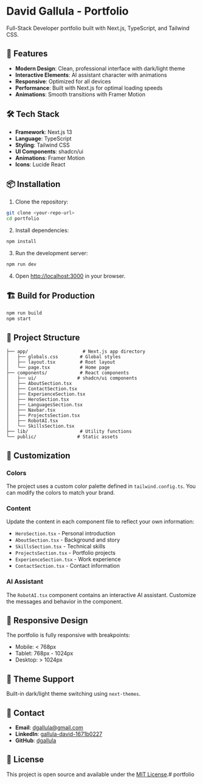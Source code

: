 # David Gallula - Portfolio

Full-Stack Developer portfolio built with Next.js, TypeScript, and Tailwind CSS.

## 🚀 Features

- **Modern Design**: Clean, professional interface with dark/light theme
- **Interactive Elements**: AI assistant character with animations
- **Responsive**: Optimized for all devices
- **Performance**: Built with Next.js for optimal loading speeds
- **Animations**: Smooth transitions with Framer Motion

## 🛠️ Tech Stack

- **Framework**: Next.js 13
- **Language**: TypeScript
- **Styling**: Tailwind CSS
- **UI Components**: shadcn/ui
- **Animations**: Framer Motion
- **Icons**: Lucide React

## 📦 Installation

1. Clone the repository:
```bash
git clone <your-repo-url>
cd portfolio
```

2. Install dependencies:
```bash
npm install
```

3. Run the development server:
```bash
npm run dev
```

4. Open [http://localhost:3000](http://localhost:3000) in your browser.

## 🏗️ Build for Production

```bash
npm run build
npm start
```

## 📁 Project Structure

```
├── app/                    # Next.js app directory
│   ├── globals.css        # Global styles
│   ├── layout.tsx         # Root layout
│   └── page.tsx           # Home page
├── components/            # React components
│   ├── ui/               # shadcn/ui components
│   ├── AboutSection.tsx
│   ├── ContactSection.tsx
│   ├── ExperienceSection.tsx
│   ├── HeroSection.tsx
│   ├── LanguagesSection.tsx
│   ├── Navbar.tsx
│   ├── ProjectsSection.tsx
│   ├── RobotAI.tsx
│   └── SkillsSection.tsx
├── lib/                   # Utility functions
└── public/               # Static assets
```

## 🎨 Customization

### Colors
The project uses a custom color palette defined in `tailwind.config.ts`. You can modify the colors to match your brand.

### Content
Update the content in each component file to reflect your own information:
- `HeroSection.tsx` - Personal introduction
- `AboutSection.tsx` - Background and story
- `SkillsSection.tsx` - Technical skills
- `ProjectsSection.tsx` - Portfolio projects
- `ExperienceSection.tsx` - Work experience
- `ContactSection.tsx` - Contact information

### AI Assistant
The `RobotAI.tsx` component contains an interactive AI assistant. Customize the messages and behavior in the component.

## 📱 Responsive Design

The portfolio is fully responsive with breakpoints:
- Mobile: < 768px
- Tablet: 768px - 1024px
- Desktop: > 1024px

## 🌙 Theme Support

Built-in dark/light theme switching using `next-themes`.

## 📧 Contact

- **Email**: dgallula@gmail.com
- **LinkedIn**: [gallula-david-1671b0227](https://www.linkedin.com/in/gallula-david-1671b0227/)
- **GitHub**: [dgallula](https://github.com/dgallula)

## 📄 License

This project is open source and available under the [MIT License](LICENSE).#   p o r t f o l i o  
 